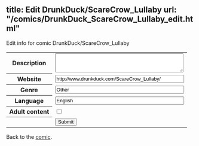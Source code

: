 title: Edit DrunkDuck/ScareCrow_Lullaby
url: "/comics/DrunkDuck_ScareCrow_Lullaby_edit.html"
---
Edit info for comic DrunkDuck/ScareCrow_Lullaby

<form name="comic" action="http://gaepostmail.appspot.com/comic/" method="post">
<table class="comicinfo">
<tr>
<th>Description</th><td><textarea name="description" cols="40" rows="3"></textarea></td>
</tr>
<tr>
<th>Website</th><td><input type="text" name="url" value="http://www.drunkduck.com/ScareCrow_Lullaby/" size="40"/></td>
</tr>
<tr>
<th>Genre</th><td><input type="text" name="genre" value="Other" size="40"/></td>
</tr>
<tr>
<th>Language</th><td><input type="text" name="language" value="English" size="40"/></td>
</tr>
<tr>
<th>Adult content</th><td><input type="checkbox" name="adult" value="adult" /></td>
</tr>
<tr>
<th></th><td>
<input type="hidden" name="comic" value="DrunkDuck_ScareCrow_Lullaby" />
<input type="submit" name="submit" value="Submit" />
</td>
</tr>
</table>
</form>

Back to the [comic](DrunkDuck_ScareCrow_Lullaby.html).
